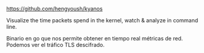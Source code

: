 https://github.com/hengyoush/kyanos

Visualize the time packets spend in the kernel, watch & analyze in command line.

Binario en go que nos permite obtener en tiempo real métricas de red.
Podemos ver el tráfico TLS descifrado.
